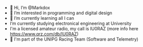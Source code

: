 - 👋 Hi, I’m @Markdox
- 👀 I’m interested in programming and digital design
- 🌱 I’m currently learning all I can
- I’m currently studying electronical engineering at University
- I'm a licensed amateur radio, my call is IU0RAZ (more info here https://www.qrz.com/db/IU0RAZ)
- 🏁 I'm part of the UNIPG Racing Team (Software and Telemetry) 

<!---
Markdox/Markdox is a ✨ special ✨ repository because its `README.md` (this file) appears on your GitHub profile.
You can click the Preview link to take a look at your changes.
--->
